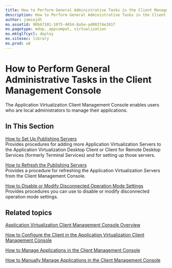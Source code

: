 ```yaml
---
title: How to Perform General Administrative Tasks in the Client Management Console
description: How to Perform General Administrative Tasks in the Client Management Console
author: jamiejdt
ms.assetid: 90bb7101-1075-4654-8a5e-ad08374e381f
ms.pagetype: mdop, appcompat, virtualization
ms.mktglfcycl: deploy
ms.sitesec: library
ms.prod: w8
---
```



# How to Perform General Administrative Tasks in the Client Management Console


The Application Virtualization Client Management Console enables users who are local administrators to manage their applications.

## In This Section


<a href="" id="how-to-set-up-publishing-servers"></a>[How to Set Up Publishing Servers](how-to-set-up-publishing-servers.md)  
Provides procedures for adding more Application Virtualization Servers to the Application Virtualization Desktop Client or Client for Remote Desktop Services (formerly Terminal Services) and for setting up those servers.

<a href="" id="how-to-refresh-the-publishing-servers"></a>[How to Refresh the Publishing Servers](how-to-refresh-the-publishing-servers.md)  
Provides a procedure for refreshing the Application Virtualization Servers from the Client Management Console.

<a href="" id="how-to-disable-or-modify-disconnected-operation-mode-settings"></a>[How to Disable or Modify Disconnected Operation Mode Settings](how-to-disable-or-modify-disconnected-operation-mode-settings.md)  
Provides procedures you can use to disable or modify disconnected operation mode settings.

## Related topics


[Application Virtualization Client Management Console Overview](application-virtualization-client-management-console-overview.md)

[How to Configure the Client in the Application Virtualization Client Management Console](how-to-configure-the-client-in-the-application-virtualization-client-management-console.md)

[How to Manage Applications in the Client Management Console](how-to-manage-applications-in-the-client-management-console.md)

[How to Manually Manage Applications in the Client Management Console](how-to-manually-manage-applications-in-the-client-management-console.md)

 

 





